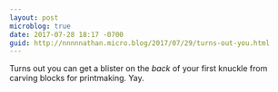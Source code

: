```yaml
---
layout: post
microblog: true
date: 2017-07-28 18:17 -0700
guid: http://nnnnnathan.micro.blog/2017/07/29/turns-out-you.html
---
```

Turns out you can get a blister on the _back_ of your first knuckle from carving blocks for printmaking. Yay. 
